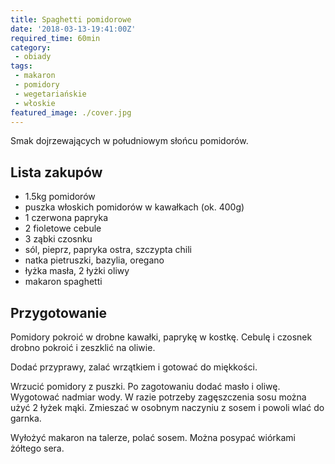 ```yaml
---
title: Spaghetti pomidorowe
date: '2018-03-13-19:41:00Z'
required_time: 60min
category:
 - obiady
tags:
 - makaron
 - pomidory
 - wegetariańskie
 - włoskie
featured_image: ./cover.jpg
---
```


Smak dojrzewających w południowym słońcu pomidorów.

<!-- more -->

## Lista zakupów

 - 1.5kg pomidorów
 - puszka włoskich pomidorów w kawałkach (ok. 400g)
 - 1 czerwona papryka
 - 2 fioletowe cebule
 - 3 ząbki czosnku
 - sól, pieprz, papryka ostra, szczypta chili
 - natka pietruszki, bazylia, oregano
 - łyżka masła, 2 łyżki oliwy
 - makaron spaghetti

## Przygotowanie

Pomidory pokroić w drobne kawałki, paprykę w kostkę.
Cebulę i czosnek drobno pokroić i zeszklić na oliwie.

Dodać przyprawy, zalać wrzątkiem i gotować do miękkości.

Wrzucić pomidory z puszki. Po zagotowaniu dodać masło i oliwę.
Wygotować nadmiar wody.
W razie potrzeby zagęszczenia sosu można użyć 2 łyżek mąki. Zmieszać w osobnym naczyniu z sosem i powoli wlać do garnka.

Wyłożyć makaron na talerze, polać sosem. Można posypać wiórkami żółtego sera.

